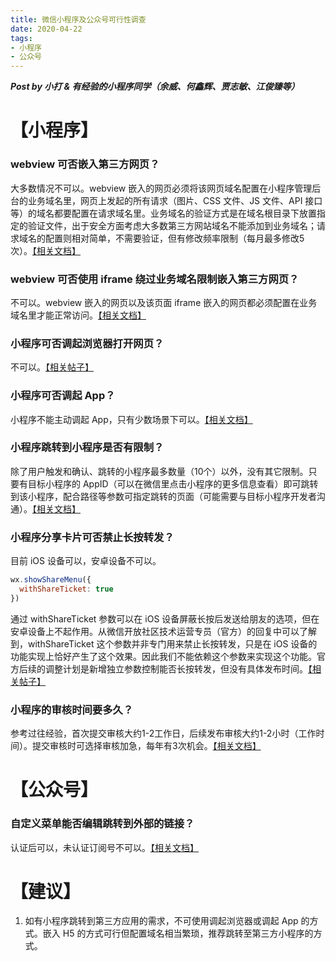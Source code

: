 ```yaml
---
title: 微信小程序及公众号可行性调查
date: 2020-04-22
tags:
- 小程序
- 公众号
---
```


***Post by 小打 & 有经验的小程序同学（余威、何鑫辉、贾志敏、江俊臻等）***

# 【小程序】
### webview 可否嵌入第三方网页？
大多数情况不可以。webview 嵌入的网页必须将该网页域名配置在小程序管理后台的业务域名里，网页上发起的所有请求（图片、CSS 文件、JS 文件、API 接口等）的域名都要配置在请求域名里。业务域名的验证方式是在域名根目录下放置指定的验证文件，出于安全方面考虑大多数第三方网站域名不能添加到业务域名；请求域名的配置则相对简单，不需要验证，但有修改频率限制（每月最多修改5次）。[【相关文档】](https://developers.weixin.qq.com/miniprogram/dev/component/web-view.html)

### webview 可否使用 iframe 绕过业务域名限制嵌入第三方网页？
不可以。webview 嵌入的网页以及该页面 iframe 嵌入的网页都必须配置在业务域名里才能正常访问。[【相关文档】](https://developers.weixin.qq.com/miniprogram/dev/component/web-view.html)

### 小程序可否调起浏览器打开网页？
不可以。[【相关帖子】](https://developers.weixin.qq.com/community/develop/doc/0002469210c02045f487739765b800?_at=1563690023255)

### 小程序可否调起 App？
小程序不能主动调起 App，只有少数场景下可以。[【相关文档】](https://developers.weixin.qq.com/miniprogram/dev/framework/open-ability/launchApp.html)

### 小程序跳转到小程序是否有限制？
除了用户触发和确认、跳转的小程序最多数量（10个）以外，没有其它限制。只要有目标小程序的 AppID（可以在微信里点击小程序的更多信息查看）即可跳转到该小程序，配合路径等参数可指定跳转的页面（可能需要与目标小程序开发者沟通）。[【相关文档】](https://developers.weixin.qq.com/miniprogram/dev/api/open-api/miniprogram-navigate/wx.navigateToMiniProgram.html)

### 小程序分享卡片可否禁止长按转发？
目前 iOS 设备可以，安卓设备不可以。
```js
wx.showShareMenu({
  withShareTicket: true
})
```
通过 withShareTicket 参数可以在 iOS 设备屏蔽长按后发送给朋友的选项，但在安卓设备上不起作用。从微信开放社区技术运营专员（官方）的回复中可以了解到，withShareTicket 这个参数并非专门用来禁止长按转发，只是在 iOS 设备的功能实现上恰好产生了这个效果。因此我们不能依赖这个参数来实现这个功能。官方后续的调整计划是新增独立参数控制能否长按转发，但没有具体发布时间。[【相关帖子】](https://developers.weixin.qq.com/community/develop/doc/0006ace762c9681bfff6296425b800)

### 小程序的审核时间要多久？
参考过往经验，首次提交审核大约1-2工作日，后续发布审核大约1-2小时（工作时间）。提交审核时可选择审核加急，每年有3次机会。[【相关文档】](https://developers.weixin.qq.com/community/develop/doc/00002a9e18cdc0a04669375a95b001)

# 【公众号】
### 自定义菜单能否编辑跳转到外部的链接？
认证后可以，未认证订阅号不可以。[【相关文档】](https://kf.qq.com/faq/120911VrYVrA150212ENnyqM.html)

# 【建议】
1. 如有小程序跳转到第三方应用的需求，不可使用调起浏览器或调起 App 的方式。嵌入 H5 的方式可行但配置域名相当繁琐，推荐跳转至第三方小程序的方式。
